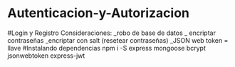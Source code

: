 # Autenticacion-y-Autorizacion
#Login y Registro
Consideraciones: _robo de base de datos
                 _ encriptar contraseñas
                 _encriptar con salt (resetear contraseñas)
                 _JSON web token = llave
#Instalando dependencias
npm i -S express mongoose bcrypt jsonwebtoken express-jwt
